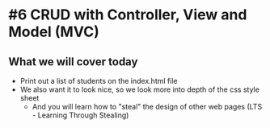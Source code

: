 # #6 CRUD with Controller, View and Model (MVC)

## What we will cover today

* Print out a list of students on the index.html file
* We also want it to look nice, so we look more into depth of the css style sheet
  * And you will learn how to "steal" the design of other web pages (LTS - Learning Through Stealing)
